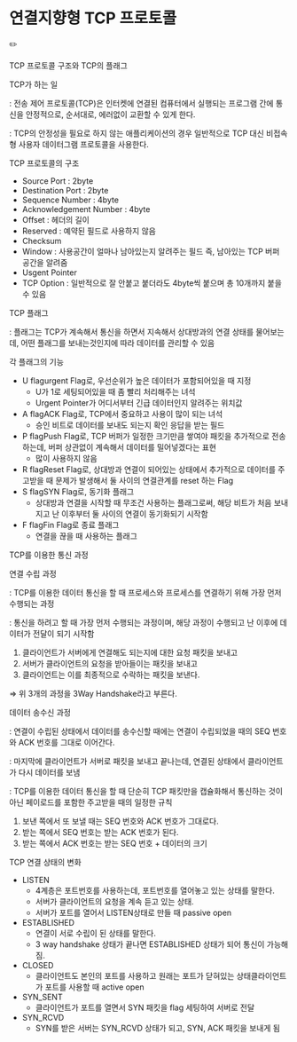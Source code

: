 # 연결지향형 TCP 프로토콜

<aside>
✏️

TCP 프로토콜 구조와 TCP의 플래그

TCP가 하는 일

: 전송 제어 프로토콜(TCP)은 인터켓에 연결된 컴퓨터에서 실행되는 프로그램 간에 통신을 안정적으로, 순서대로, 에러없이 교환할 수 있게 한다.

: TCP의 안정성을 필요로 하지 않는 애플리케이션의 경우 일반적으로 TCP 대신 비접속형 사용자 데이터그램 프로토콜을 사용한다.

TCP 프로토콜의 구조

- Source Port : 2byte
- Destination Port : 2byte
- Sequence Number : 4byte
- Acknowledgement Number : 4byte
- Offset : 헤더의 길이
- Reserved : 예약된 필드로 사용하지 않음
- Checksum
- Window : 사용공간이 얼마나 남아있는지 알려주는 필드 즉, 남아있는 TCP 버퍼 공간을 알려줌
- Usgent Pointer
- TCP Option : 일반적으로 잘 안붙고 붙더라도 4byte씩 붙으며 총 10개까지 붙을 수 있음

TCP 플래그

: 플래그는 TCP가 계속해서 통신을 하면서 지속해서 상대방과의 연결 상태를 물어보는데, 어떤 플래그를 보내는것인지에 따라 데이터를 관리할 수 있음

각 플래그의 기능

- U flagurgent Flag로, 우선순위가 높은 데이터가 포함되어있을 때 지정
    - U가 1로 세팅되어있을 때 좀 빨리 처리해주는 녀석
    - Urgent Pointer가 어디서부터 긴급 데이터인지 알려주는 위치값
- A flagACK Flag로, TCP에서 중요하고 사용이 많이 되는 녀석
    - 승인 비트로 데이터를 보내도 되는지 확인 응답을 받는 필드
- P flagPush Flag로, TCP 버퍼가 일정한 크기만큼 쌓여야 패킷을 추가적으로 전송하는데, 버퍼 상관없이 계속해서 데이터를 밀어넣겠다는 표현
    - 많이 사용하지 않음
- R flagReset Flag로, 상대방과 연결이 되어있는 상태에서 추가적으로 데이터를 주고받을 때 문제가 발생해서 둘 사이의 연결관계를 reset 하는 Flag
- S flagSYN Flag로, 동기화 플래그
    - 상대방과 연결을 시작할 때 무조건 사용하는 플래그로써, 해당 비트가 처음 보내지고 난 이후부터 둘 사이의 연결이 동기화되기 시작함
- F flagFin Flag로 종료 플래그
    - 연결을 끊을 때 사용하는 플래그

TCP를 이용한 통신 과정

연결 수립 과정

: TCP를 이용한 데이터 통신을 할 때 프로세스와 프로세스를 연결하기 위해 가장 먼저 수행되는 과정

: 통신을 하려고 할 때 가장 먼저 수행되는 과정이며, 해당 과정이 수행되고 난 이후에 데이터가 전달이 되기 시작함

1. 클라이언트가 서버에게 연결해도 되는지에 대한 요청 패킷을 보내고
2. 서버가 클라이언트의 요청을 받아들이는 패킷을 보내고
3. 클라이언트는 이를 최종적으로 수락하는 패킷을 보낸다.

⇒ 위 3개의 과정을 3Way Handshake라고 부른다.

데이터 송수신 과정

: 연결이 수립된 상태에서 데이터를 송수신할 때에는 연결이 수립되었을 때의 SEQ 번호와 ACK 번호를 그대로 이어간다.

: 마지막에 클라이언트가 서버로 패킷을 보내고 끝나는데, 연결된 상태에서 클라이언트가 다시 데이터를 보냄

: TCP를 이용한 데이터 통신을 할 때 단순히 TCP 패킷만을 캡슐화해서 통신하는 것이 아닌 페이로드를 포함한 주고받을 때의 일정한 규칙

1. 보낸 쪽에서 또 보낼 때는 SEQ 번호와 ACK 번호가 그대로다.
2. 받는 쪽에서 SEQ 번호는 받는 ACK 번호가 된다.
3. 받는 쪽에서 ACK 번호는 받는 SEQ 번호 + 데이터의 크기

TCP 연결 상태의 변화

- LISTEN
    - 4계층은 포트번호를 사용하는데, 포트번호를 열어놓고 있는 상태를 말한다.
    - 서버가 클라이언트의 요청을 계속 듣고 있는 상태.
    - 서버가 포트를 열어서 LISTEN상태로 만들 때 passive open
- ESTABLISHED
    - 연결이 서로 수립이 된 상태를 말한다.
    - 3 way handshake 상태가 끝나면 ESTABLISHED 상태가 되어 통신이 가능해짐.
- CLOSED
    - 클라이언트도 본인의 포트를 사용하고 원래는 포트가 닫혀있는 상태클라이언트가 포트를 사용할 때 active open
- SYN_SENT
    - 클라이언트가 포트를 열면서 SYN 패킷을 flag 세팅하여 서버로 전달
- SYN_RCVD
    - SYN를 받은 서버는 SYN_RCVD 상태가 되고, SYN, ACK 패킷을 보내게 됨
</aside>